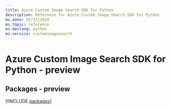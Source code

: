 ```yaml
---
title: Azure Custom Image Search SDK for Python
description: Reference for Azure Custom Image Search SDK for Python
ms.date: 02/27/2024
ms.topic: reference
ms.devlang: python
ms.service: customimagesearch
---
```

# Azure Custom Image Search SDK for Python - preview
## Packages - preview
[!INCLUDE [packages](custom-image-search-index.md)]